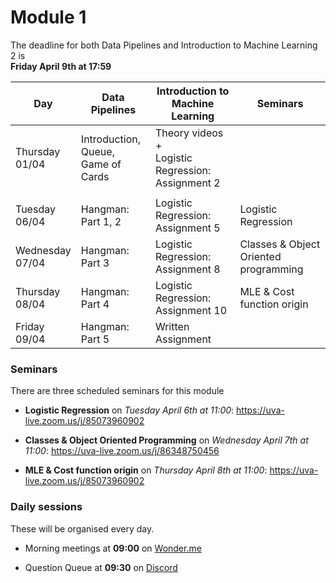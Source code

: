 
# Module 1

The deadline for both Data Pipelines and Introduction to Machine Learning 2 is<br>**Friday April 9th at 17:59**

| Day                | Data Pipelines               | Introduction to<br>Machine Learning | Seminars                    |
| ------------------ | ---------------------------- | ----------------------------------- | --------------------------- |
| Thursday<br>01/04  | Introduction, Queue,<br>Game of Cards | Theory videos +<br>Logistic Regression: Assignment 2 |      |
|                    |                              |                                     |                             |
| Tuesday<br>06/04   | Hangman: Part 1, 2           | Logistic Regression: Assignment 5   | Logistic Regression         |
| Wednesday<br>07/04 | Hangman: Part 3              | Logistic Regression: Assignment 8   | Classes & Object Oriented programming |
| Thursday<br>08/04  | Hangman: Part 4              | Logistic Regression: Assignment 10  | MLE & Cost function origin  |
| Friday<br>09/04    | Hangman: Part 5              | Written Assignment                  |                             |

### Seminars

There are three scheduled seminars for this module

* **Logistic Regression** on *Tuesday April 6th at 11:00*: <https://uva-live.zoom.us/j/85073960902>

* **Classes & Object Oriented Programming** on *Wednesday April 7th at 11:00*: <https://uva-live.zoom.us/j/86348750456>

* **MLE & Cost function origin** on *Thursday April 8th at 11:00*: <https://uva-live.zoom.us/j/85073960902>


### Daily sessions

These will be organised every day.

* Morning meetings at **09:00** on [Wonder.me](https://www.wonder.me/r?id=c6cdcb4d-7901-44dc-9b9f-fe90898c22a5)

* Question Queue at **09:30** on [Discord](https://discord.gg/y9BVSck5z5)

